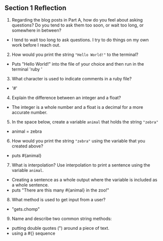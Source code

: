 ## Section 1 Reflection

1. Regarding the blog posts in Part A, how do you feel about asking questions? Do you tend to ask them too soon, or wait too long, or somewhere in between?
- I tend to wait too long to ask questions. I try to do things on my own work before I reach out.

2. How would you print the string `"Hello World!"` to the terminal?
- Puts "Hello World!" into the file of your choice and then run in the terminal 'ruby <filename>'

3. What character is used to indicate comments in a ruby file?
- '#'

4. Explain the difference between an integer and a float?
- The integer is a whole number and a float is a decimal for a more accurate number.

5. In the space below, create a variable `animal` that holds the string `"zebra"`
- animal = zebra

6. How would you print the string `"zebra"` using the variable that you created above?
- puts #{animal}

7. What is interpolation? Use interpolation to print a sentence using the variable `animal`.
- Creating a sentence as a whole output where the variable is included as a whole sentence.
- puts "There are this many #{animal} in the zoo!"

8. What method is used to get input from a user?
- "gets.chomp"

9. Name and describe two common string methods:
- putting double quotes (") around a piece of text.
- using a #{} sequence

